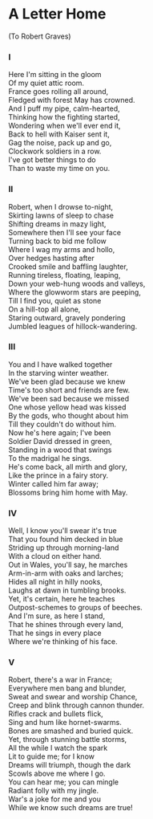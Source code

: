 # A Letter Home

\(To Robert Graves\)

### I

Here I'm sitting in the gloom  
Of my quiet attic room.  
France goes rolling all around,  
Fledged with forest May has crowned.  
And I puff my pipe, calm-hearted,  
Thinking how the fighting started,  
Wondering when we'll ever end it,  
Back to hell with Kaiser sent it,  
Gag the noise, pack up and go,  
Clockwork soldiers in a row.  
I've got better things to do  
Than to waste my time on you.

### II

Robert, when I drowse to-night,  
Skirting lawns of sleep to chase  
Shifting dreams in mazy light,  
Somewhere then I'll see your face  
Turning back to bid me follow  
Where I wag my arms and hollo,  
Over hedges hasting after  
Crooked smile and baffling laughter,  
Running tireless, floating, leaping,  
Down your web-hung woods and valleys,  
Where the glowworm stars are peeping,  
Till I find you, quiet as stone  
On a hill-top all alone,  
Staring outward, gravely pondering  
Jumbled leagues of hillock-wandering.

### III

You and I have walked together  
In the starving winter weather.  
We've been glad because we knew  
Time's too short and friends are few.  
We've been sad because we missed  
One whose yellow head was kissed  
By the gods, who thought about him  
Till they couldn't do without him.  
Now he's here again; I've been  
Soldier David dressed in green,  
Standing in a wood that swings  
To the madrigal he sings.  
He's come back, all mirth and glory,  
Like the prince in a fairy story.  
Winter called him far away;  
Blossoms bring him home with May.

### IV

Well, I know you'll swear it's true  
That you found him decked in blue  
Striding up through morning-land  
With a cloud on either hand.  
Out in Wales, you'll say, he marches  
Arm-in-arm with oaks and larches;  
Hides all night in hilly nooks,  
Laughs at dawn in tumbling brooks.  
Yet, it's certain, here he teaches  
Outpost-schemes to groups of beeches.  
And I'm sure, as here I stand,  
That he shines through every land,  
That he sings in every place  
Where we're thinking of his face.

### V

Robert, there's a war in France;  
Everywhere men bang and blunder,  
Sweat and swear and worship Chance,  
Creep and blink through cannon thunder.  
Rifles crack and bullets flick,  
Sing and hum like hornet-swarms.  
Bones are smashed and buried quick.  
Yet, through stunning battle storms,  
All the while I watch the spark  
Lit to guide me; for I know  
Dreams will triumph, though the dark  
Scowls above me where I go.  
You can hear me; you can mingle  
Radiant folly with my jingle.  
War's a joke for me and you  
While we know such dreams are true!


